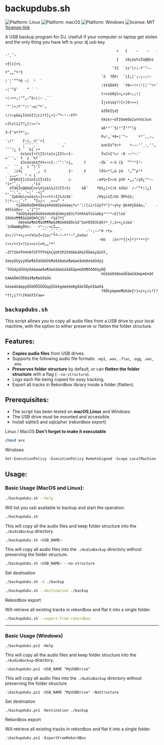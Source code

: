 # backupdubs.sh

[platform-linux-badge]: https://img.shields.io/badge/platform-linux-brightgreen
[platform-macos-badge]: https://img.shields.io/badge/platform-macos-lightgrey
[platform-windows-badge]: https://img.shields.io/badge/platform-windows-blue
[license-badge]: https://img.shields.io/badge/license-MIT-blue.svg
[license-link]: https://opensource.org/licenses/MIT

![Platform: Linux][platform-linux-badge]
![Platform: macOS][platform-macos-badge]
![Platform: Windows][platform-windows-badge]
![license: MIT][license-badge]][license-link]

A USB backup program for DJ.
Usefull if your computer or laptop get stolen and the only thing you have left is your dj usb key.


                                                       r   î    ›    –   ·    ·‘‚˜›           
                                                       {   ì6ç£wY±Ïó@@ò¢¤ƒïì{×¼               
                                                     ‘ž{  `ìs^|÷¦—ª¯^——ª“„„”º³3               
                                                ˆõ  7ÔP/  ¨ïÌ¡|¯¡—¡—¡!—¦¯¦¯””ºð ~|  ¹  `      
                                                ¦‡‡5Dâ¥}  ¨†0«¬!÷¦!|¦¯^÷÷¯—¦¯”ô˜    “ ´ `     
                                                t¤vz&8ÿì<¿«iô÷¡¡!|¬¦¬¬•¡¦^“„~”ô»|¦– ‚´´       
                                                Îjvo¼äý?){«[O¬«»|¯^¯)÷¦ª¯^¦!¯—w¦“­º˜…         
                                                àžßêZ¼d}(/)«µ&&çÍò¢öIJjci††}¿»[—“º~¹››‡Ýº     
                                                ñkö‡r¬ûŸžOe6Oô2±©©óCöu%¤Jtvlìí7?¿}(»«³»       
                                                à6³³’¯5|³‘Ï³³”)ÿ           3—ƒ­’oº7º°¿…       
                                                Pu³„´ª0•|¯^¬     º°’‚‚›…¨;/²    ƒ~(… ú°˜r{    
            ;ˆˆ¨˜‚´         ¨ …`                kn©ÍV”V÷ª­    º›››‘’¸:‚’‘…ˆˆˆ¹¿ 1 ¯ `ô{ /•    
           òs¼¢¢ƒ¤ttIIctoîvjIItc¤I—             ŸuCnI°L÷ ‹0 ~~²­­›:¯    =¨`¨…´ ª  z  %º´`     
           £3sòòs‰‡ƒ‡%¤¤cî‹:’‘:’×j„     †      ~Z‰´ +~ü {§  ““²°I²›      „¨  ˜¨ ¿  í ”)‘l¨    
        ¦i‡ç     ¨ „  C          1~    ¸‡      l9í>*(„& ýä  ²„”^µ¹º       ¸­`………–   ¹ < ì´    
      óPþR2Í}zIünIzîÏs‡Iz        c·           ›a®¼>Ì>»& ýû® •„„^/yO¿°°~­¹ì÷‘˜‚‚’    ‚²ìú´     
      óŸâëÏn@@ò@Cns¼‡¼¼‰½¼JJJƒI¤ƒz     ôÄ’    ªDS¿{×{)è $škU  /—^“ª¦)¿}„‚‘‘:’…´ ¨—:‘ ·<j“     
      ’ZpDó‰¼suòò¢¼¤J¤¤¤tt¤Iî%Jz‡‰‘           /Þ§çcóÏ/US ÕPhûš¡  )¦º––;;˜›“   ”I</¬  ‚>«=“­ ³ 
         †ÿåÓèÓèÓÞÞÖåèýèÞddëÙýëèèøçªv²’¦([iïrîúýTº³}³¬y%y @ëá¥ÿÙáào…˜    ­‡6S¾ü@u»  …’ï“?³­   
         º$ÙÙ$d$ëëÜéðéëdëdë$Üdèý$83ìfû®khàÝûšäábý³³²³»5[lòS´ Zðdëé¶¶¶ãâã8ÙÞñÇž5‘  º¾£­7ªî`    
          ñ8ééGø¶mG¶âã¶¶¶øGâ¶Úé8$8Óx¾õ™2wY0Í03C@õ†º¸)¡2××¿íc‰ú¯ ´ìUßœœÐgÔ¥u:   ÷­²­‹‹;»cÍ……   
                     ˆˆ ·’‚ˆ·’           ·’›;›–^Þ rtu ü+//)*××¿>>tVü±ƒ=î¼o/^ºº~²~º³°~“„ôxôa)  
                                               ~Oò   ¦ú×?*{{+}*}**•*{*(»+/++}×?iì<=i>l=®„„²ª² 
                                               ›ZTTžk®Ÿ®®®0fûŸŸŸŸ®§hÇ§hPZPZñ¥DbbåÞ¾FÓÜëèýåšFF„
                                                žèèýÙÙýýýÓÚø¶$Ü$Ú8ÚÚ$¶é8â8øGø¶øGøéådé8é$dÚdýÿ 
                                               ´ŸÙÙdýdÙÙdýðAâøøøðø¶ãmâââmGãããßãpmGÓ8¶ððð8$ýÓÓ 
                                                kÚ$$é8$8éøâÔãmãããmpm€mã€€AAAÔA€ÔÔã$â¶ø¶øGð$Úè 
                                                kééøâGãmppßÕêÕÕŠÛÛÛqqŠÛêêgêœXêêÐgÔã€ÔÔp€ßâøðâ 
                                                fßÕ€pApmm¶G6ò‰ƒr1=i×¿<i?[?*††¿i??rž¥äûÝSfaw×  
                                                                                              
                                                                                              
                                                                                                                            
                                                                                                                            
                                                                                                                                                                                                                                                       
## `backupdubs.sh`

This script allows you to copy all audio files from a USB drive to your local machine, with the option to either preserve or flatten the folder structure.

## Features:
- **Copies audio files** from USB drives.
- Supports the following audio file formats: `.mp3`, `.wav`, `.flac`, `.ogg`, `.aac`, `.m4a`.
- **Preserves folder structure** by default, or can **flatten the folder structure** with a flag (`--no-structure`).
- Logs each file being copied for easy tracking.
- Export all tracks in Rekordbox library inside a folder (flatten).

## Prerequisites:
- The script has been tested on **macOS**,**Linux** and *Windows*.
- The USB drive must be mounted and accessible.
- Install sqlite3 and sqlcipher (rekordbox export)

Linux / MacOS
**Don't forget to make it executable**
```bash
chmod a+x
```

Windows

```ps
Set-ExecutionPolicy -ExecutionPolicy RemoteSigned -Scope LocalMachine
```

## Usage:

### Basic Usage (MacOS and Linux):

```bash
./backupdubs.sh --help
```

Will list you usb available to backup and start the operation.

```bash
./backupdubs.sh
```

This will copy all the audio files and keep folder structure into the `./AudioBackup` directory.
```bash
./backupdubs.sh <USB_NAME>
```

This will copy all audio files into the `./AudioBackup` directory without preserving the folder structure.
```bash
./backupdubs.sh <USB_NAME> --no-structure
```

Set destination

```bash
./backupdubs.sh -d ./backup
```

```bash
./backupdubs.sh --destination ./backup
```

Rekordbox export

Will retrieve all existing tracks in rekordbox and flat it into a single folder.

```bash
./backupdubs.sh --export-from-rekordbox
```

---

### Basic Usage (Windows)

```pwsh
./backupdubs.ps1 -Help
```

This will copy all the audio files and keep folder structure into the `./AudioBackup` directory.
```pwsh
.\backupdubs.ps1 -USB_NAME "MyUSBDrive"
```

This will copy all audio files into the `./AudioBackup` directory without preserving the folder structure
```pwsh
.\backupdubs.ps1 -USB_NAME "MyUSBDrive" -NoStructure
```

Set destination

```pwsh
./backupdubs.ps1 -Destination ./backup
```

Rekordbox export

Will retrieve all existing tracks in rekordbox and flat it into a single folder.

```pwsh
.\backupdubs.ps1 -ExportFromRekordBox
```
